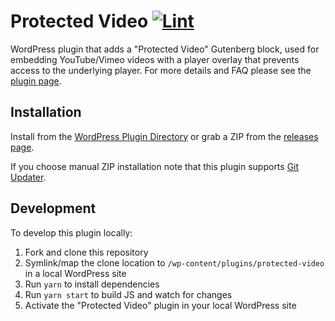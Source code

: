 # Protected Video [![Lint](https://github.com/AlecRust/protected-video/actions/workflows/lint.yml/badge.svg)](https://github.com/AlecRust/protected-video/actions/workflows/lint.yml)

WordPress plugin that adds a "Protected Video" Gutenberg block, used for embedding YouTube/Vimeo videos with a player
overlay that prevents access to the underlying player. For more details and FAQ please see the
[plugin page](https://wordpress.org/plugins/protected-video/).

## Installation

Install from the [WordPress Plugin Directory](https://wordpress.org/plugins/protected-video/) or grab a ZIP from the
[releases page](https://github.com/AlecRust/protected-video/releases).

If you choose manual ZIP installation note that this plugin supports [Git Updater](https://github.com/afragen/git-updater).

## Development

To develop this plugin locally:

1. Fork and clone this repository
2. Symlink/map the clone location to `/wp-content/plugins/protected-video` in a local WordPress site
3. Run `yarn` to install dependencies
4. Run `yarn start` to build JS and watch for changes
5. Activate the "Protected Video" plugin in your local WordPress site
